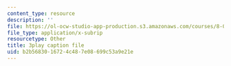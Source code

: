 ```yaml
---
content_type: resource
description: ''
file: https://ol-ocw-studio-app-production.s3.amazonaws.com/courses/8-01sc-classical-mechanics-fall-2016/b2b5683016724c487e08699c53a9e21e_bX4liSWB4Gk.srt
file_type: application/x-subrip
resourcetype: Other
title: 3play caption file
uid: b2b56830-1672-4c48-7e08-699c53a9e21e
---
```

